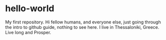 # hello-world
My first repository.
Hi fellow humans, and everyone else, just going through the intro to github guide, nothing to see here.
I live in Thessaloniki, Greece.
Live long and Prosper.
